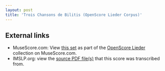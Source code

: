 ```yaml
---
layout: post
title: 'Trois Chansons de Bilitis (OpenScore Lieder Corpus)'
---
```


## External links

- MuseScore.com: View [this set] as part of the [OpenScore Lieder] collection on MuseScore.com.
- IMSLP.org: view the [source PDF file(s)][IMSLP] that this score was transcribed from.

[IMSLP]: https://imslp.org/wiki/Special:ReverseLookup/225679
[this set]: https://musescore.com/openscore-lieder-corpus/sets/5079444
[OpenScore Lieder]: https://musescore.com/openscore-lieder-corpus
